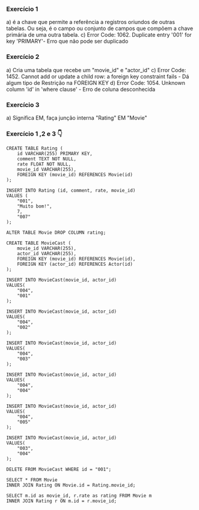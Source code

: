 ### Exercício 1
a) é a chave que permite a referência a registros oriundos de outras tabelas. Ou seja, é o campo ou conjunto de campos que compõem a chave primária de uma outra tabela.
c) Error Code: 1062. Duplicate entry '001' for key 'PRIMARY'- Erro que não pode ser duplicado

### Exercício 2
a) Cria uma tabela que recebe um "movie_id" e "actor_id"
c) Error Code: 1452. Cannot add or update a child row: a foreign key constraint fails - Dá algum tipo de Restrição na FOREIGN KEY
d) Error Code: 1054. Unknown column 'id' in 'where clause' - Erro de coluna desconhecida
### Exercício 3
a) Significa EM, faça junção interna "Rating" EM "Movie"

### Exercício 1 ,2 e 3 👇 
```
CREATE TABLE Rating (
	id VARCHAR(255) PRIMARY KEY,
    comment TEXT NOT NULL,
	rate FLOAT NOT NULL,
    movie_id VARCHAR(255),
    FOREIGN KEY (movie_id) REFERENCES Movie(id)
);

INSERT INTO Rating (id, comment, rate, movie_id) 
VALUES (
	"001",
    "Muito bom!",
    7,
	"007"
);

ALTER TABLE Movie DROP COLUMN rating;

CREATE TABLE MovieCast (
	movie_id VARCHAR(255),
	actor_id VARCHAR(255),
    FOREIGN KEY (movie_id) REFERENCES Movie(id),
    FOREIGN KEY (actor_id) REFERENCES Actor(id)
);

INSERT INTO MovieCast(movie_id, actor_id)
VALUES(
	"004",
    "001"
);

INSERT INTO MovieCast(movie_id, actor_id)
VALUES(
	"004",
    "002"
);

INSERT INTO MovieCast(movie_id, actor_id)
VALUES(
	"004",
    "003"
);

INSERT INTO MovieCast(movie_id, actor_id)
VALUES(
	"004",
    "004"
);

INSERT INTO MovieCast(movie_id, actor_id)
VALUES(
	"004",
    "005"
);

INSERT INTO MovieCast(movie_id, actor_id)
VALUES(
	"003",
    "004"
);

DELETE FROM MovieCast WHERE id = "001";

SELECT * FROM Movie 
INNER JOIN Rating ON Movie.id = Rating.movie_id;

SELECT m.id as movie_id, r.rate as rating FROM Movie m
INNER JOIN Rating r ON m.id = r.movie_id;

```